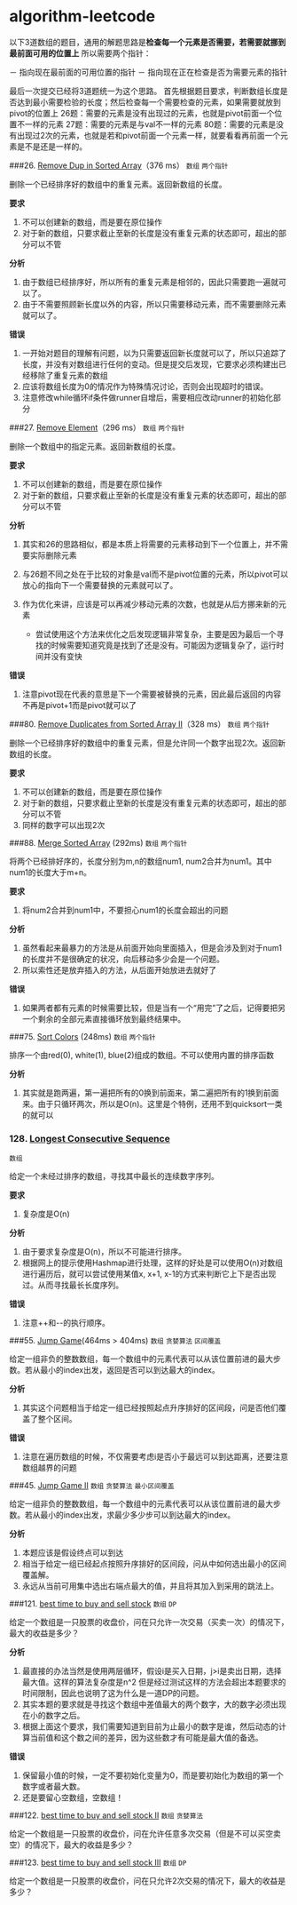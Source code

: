 # algorithm-leetcode

以下3道数组的题目，通用的解题思路是**检查每一个元素是否需要，若需要就挪到最前面可用的位置上**
所以需要两个指针：

－ 指向现在最前面的可用位置的指针
－ 指向现在正在检查是否为需要元素的指针

最后一次提交已经将3道题统一为这个思路。
首先根据题目要求，判断数组长度是否达到最小需要检验的长度；然后检查每一个需要检查的元素，如果需要就放到pivot的位置上
26题：需要的元素是没有出现过的元素，也就是pivot前面一个位置不一样的元素
27题：需要的元素是与val不一样的元素
80题：需要的元素是没有出现过2次的元素，也就是若和pivot前面一个元素一样，就要看看再前面一个元素是不是还是一样的。

###26. [Remove Dup in Sorted Array](https://leetcode.com/problems/remove-duplicates-from-sorted-array/)（376 ms）
```数组``` ```两个指针```

删除一个已经排序好的数组中的重复元素。返回新数组的长度。

**要求**

1. 不可以创建新的数组，而是要在原位操作
2. 对于新的数组，只要求截止至新的长度是没有重复元素的状态即可，超出的部分可以不管

**分析**

1. 由于数组已经排序好，所以所有的重复元素是相邻的，因此只需要跑一遍就可以了。
2. 由于不需要照顾新长度以外的内容，所以只需要移动元素，而不需要删除元素就可以了。

**错误**

1. 一开始对题目的理解有问题，以为只需要返回新长度就可以了，所以只追踪了长度，并没有对数组进行任何的变动。但是提交后发现，它要求必须构建出已经移除了重复元素的数组
2. 应该将数组长度为0的情况作为特殊情况讨论，否则会出现超时的错误。
3. 注意修改while循环if条件做runner自增后，需要相应改动runner的初始化部分


###27. [Remove Element](https://leetcode.com/problems/remove-element/)（296 ms）
```数组``` ```两个指针```

删除一个数组中的指定元素。返回新数组的长度。

**要求**

1. 不可以创建新的数组，而是要在原位操作
2. 对于新的数组，只要求截止至新的长度是没有重复元素的状态即可，超出的部分可以不管

**分析**

1. 其实和26的思路相似，都是本质上将需要的元素移动到下一个位置上，并不需要实际删除元素
2. 与26题不同之处在于比较的对象是val而不是pivot位置的元素，所以pivot可以放心的指向下一个需要替换的元素就可以了。
3. 作为优化来讲，应该是可以再减少移动元素的次数，也就是从后方挪来新的元素
	
	- 尝试使用这个方法来优化之后发现逻辑非常复杂，主要是因为最后一个寻找的时候需要知道究竟是找到了还是没有。可能因为逻辑复杂了，运行时间并没有变快

**错误**

1. 注意pivot现在代表的意思是下一个需要被替换的元素，因此最后返回的内容不再是pivot+1而是pivot就可以了


###80. [Remove Duplicates from Sorted Array II](https://leetcode.com/problems/remove-duplicates-from-sorted-array-ii/)（328 ms）
```数组``` ```两个指针```

删除一个已经排序好的数组中的重复元素，但是允许同一个数字出现2次。返回新数组的长度。

**要求**

1. 不可以创建新的数组，而是要在原位操作
2. 对于新的数组，只要求截止至新的长度是没有重复元素的状态即可，超出的部分可以不管
3. 同样的数字可以出现2次



###88. [Merge Sorted Array](https://leetcode.com/problems/merge-sorted-array/) (292ms)
```数组``` ```两个指针```

将两个已经排好序的，长度分别为m,n的数组num1, num2合并为num1。其中num1的长度大于m+n。

**要求**

1. 将num2合并到num1中，不要担心num1的长度会超出的问题


**分析**

1. 虽然看起来最暴力的方法是从前面开始向里面插入，但是会涉及到对于num1的长度并不是很确定的状况，向后移动多少会是一个问题。
2. 所以索性还是放弃插入的方法，从后面开始放进去就好了

**错误**

1. 如果两者都有元素的时候需要比较，但是当有一个“用完”了之后，记得要把另一个剩余的全部元素直接循环放到最终结果中。



###75. [Sort Colors](https://leetcode.com/problems/sort-colors/) (248ms)
```数组``` ```两个指针```

排序一个由red(0), white(1), blue(2)组成的数组。不可以使用内置的排序函数

**分析**

1. 其实就是跑两遍，第一遍把所有的0换到前面来，第二遍把所有的1换到前面来。由于只循环两次，所以是O(n)。这里是个特例，还用不到quicksort一类的就可以


### 128. [Longest Consecutive Sequence ](https://leetcode.com/problems/longest-consecutive-sequence/)
```数组``` 

给定一个未经过排序的数组，寻找其中最长的连续数字序列。

**要求**
1. 复杂度是O(n)

**分析**
1. 由于要求复杂度是O(n)，所以不可能进行排序。
2. 根据网上的提示使用Hashmap进行处理，这样的好处是可以使用O(n)对数组进行遍历后，就可以尝试使用某值x, x+1, x-1的方式来判断它上下是否出现过。从而寻找最长长度序列。

**错误**
1. 注意++和--的执行顺序。


###55. [Jump Game](https://leetcode.com/problems/jump-game/)(464ms > 404ms)
```数组``` ```贪婪算法``` ```区间覆盖```

给定一组非负的整数数组，每一个数组中的元素代表可以从该位置前进的最大步数。若从最小的index出发，返回是否可以到达最大的index。

**分析**
1. 其实这个问题相当于给定一组已经按照起点升序排好的区间段，问是否他们覆盖了整个区间。

**错误**
1. 注意在遍历数组的时候，不仅需要考虑i是否小于最远可以到达距离，还要注意数组越界的问题


###45. [Jump Game II](https://leetcode.com/problems/jump-game-ii/)
```数组``` ```贪婪算法``` ```最小区间覆盖```

给定一组非负的整数数组，每一个数组中的元素代表可以从该位置前进的最大步数。若从最小的index出发，求最少多少步可以到达最大的index。

**分析**

1. 本题应该是假设终点可以到达
2. 相当于给定一组已经起点按照升序排好的区间段，问从中如何选出最小的区间覆盖解。
3. 永远从当前可用集中选出右端点最大的值，并且将其加入到采用的跳法上。

###121. [best time to buy and sell stock](https://leetcode.com/problems/best-time-to-buy-and-sell-stock/)
```数组``` ```DP```

给定一个数组是一只股票的收盘价，问在只允许一次交易（买卖一次）的情况下，最大的收益是多少？

**分析**

1. 最直接的办法当然是使用两层循环，假设i是买入日期，j>i是卖出日期，选择最大值。这样的算法复杂度是n^2
但是经过测试这样的方法会超出本题要求的时间限制，因此也说明了这为什么是一道DP的问题。
2. 其实本题的要求就是寻找这个数组中差值最大的两个数字，大的数字必须出现在小的数字之后。
3. 根据上面这个要求，我们需要知道到目前为止最小的数字是谁，然后动态的计算当前值和这个数之间的差异，因为这些数才有可能是最大值的备选。

**错误**

1. 保留最小值的时候，一定不要初始化变量为0，而是要初始化为数组的第一个数字或者最大数。
2. 还是要留心空数组，空数组！

###122. [best time to buy and sell stock II](https://leetcode.com/problems/best-time-to-buy-and-sell-stock-ii/)
```数组``` ```贪婪算法```

给定一个数组是一只股票的收盘价，问在允许任意多次交易（但是不可以买空卖空）的情况下，最大的收益是多少？


###123. [best time to buy and sell stock III](https://leetcode.com/problems/best-time-to-buy-and-sell-stock-iii/)
```数组``` ```DP```

给定一个数组是一只股票的收盘价，问在只允许2次交易的情况下，最大的收益是多少？



